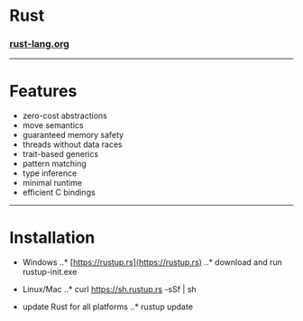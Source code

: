 
# Rust

### [rust-lang.org](rust-lang.org)

---

# Features

* zero-cost abstractions
* move semantics
* guaranteed memory safety
* threads without data races
* trait-based generics
* pattern matching
* type inference
* minimal runtime
* efficient C bindings

---

# Installation

* Windows
..* [https://rustup.rs](https://rustup.rs)
..* download and run rustup-init.exe

* Linux/Mac
..* curl https://sh.rustup.rs -sSf | sh

* update Rust for all platforms
..* rustup update

